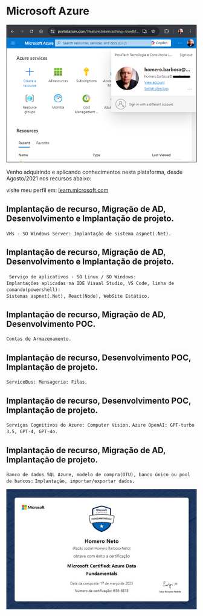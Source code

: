 # Microsoft Azure

![my-profile-azure](img/my-profile-azure.png "my-profile-azure.png")

Venho adquirindo e aplicando conhecimentos nesta plataforma, desde Agosto/2021 nos recursos abaixo:

visite meu perfil em: <a href="https://learn.microsoft.com/pt-br/users/homeroneto-0941" target="_blank">learn.microsoft.com</a>

## Implantação de recurso, Migração de AD, Desenvolvimento e Implantação de projeto.

`VMs - SO Windows Server: Implantação de sistema aspnet(.Net).`

## Implantação de recurso, Migração de AD, Desenvolvimento e Implantação de projeto.

` Serviço de aplicativos - SO Linux / SO Windows:`  
`Implantações aplicadas na IDE Visual Studio, VS Code, linha de comando(powershell):`  
`Sistemas aspnet(.Net), React(Node), WebSite Estático.`

## Implantação de recurso, Migração de AD, Desenvolvimento POC.

`Contas de Armazenamento.`

## Implantação de recurso, Desenvolvimento POC, Implantação de projeto.

`ServiceBus: Mensageria: Filas.`

## Implantação de recurso, Desenvolvimento POC, Implantação de projeto.

`Serviços Cognitivos do Azure: Computer Vision.`
`Azure OpenAI: GPT-turbo 3.5, GPT-4, GPT-4o.`

## Implantação de recurso, Migração de AD, Implantação de projeto.

`Banco de dados SQL Azure, modelo de compra(DTU), banco único ou pool de bancos:`
`Implantação, importar/exportar dados.`

![DP900](img/DP900.jpg "DP900.png")
